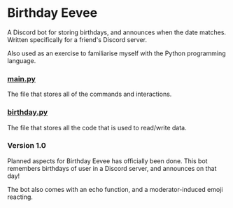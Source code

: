 # Birthday Eevee

A Discord bot for storing birthdays, and announces when the date matches.<br/>
Written specifically for a friend's Discord server.

Also used as an exercise to familiarise myself with the Python programming language.

### [main.py](/main.py)
The file that stores all of the commands and interactions.

### [birthday.py](/birthday.py)
The file that stores all the code that is used to read/write data.

### Version 1.0
Planned aspects for Birthday Eevee has officially been done. This bot remembers birthdays of user in a Discord server, and announces on that day!

The bot also comes with an echo function, and a moderator-induced emoji reacting.


